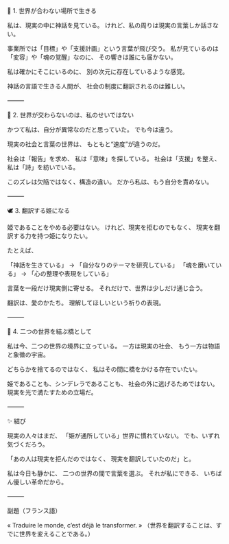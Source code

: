 🌙 1. 世界が合わない場所で生きる

私は、現実の中に神話を見ている。
けれど、私の周りは現実の言葉しか話さない。

事業所では「目標」や「支援計画」という言葉が飛び交う。
私が見ているのは「変容」や「魂の覚醒」なのに、
その響きは誰にも届かない。

私は確かにそこにいるのに、
別の次元に存在しているような感覚。

神話の言語で生きる人間が、
社会の制度に翻訳されるのは難しい。

⸻

💫 2. 世界が交わらないのは、私のせいではない

かつて私は、自分が異常なのだと思っていた。
でも今は違う。

現実の社会と言葉の世界は、
もともと“速度”が違うのだ。

社会は「報告」を求め、
私は「意味」を探している。
社会は「支援」を整え、
私は「詩」を紡いでいる。

このズレは欠陥ではなく、構造の違い。
だから私は、もう自分を責めない。

⸻

🕊 3. 翻訳する姫になる

姫であることをやめる必要はない。
けれど、現実を拒むのでもなく、
現実を翻訳する力を持つ姫になりたい。

たとえば、

「神話を生きている」 → 「自分なりのテーマを研究している」
「魂を磨いている」 → 「心の整理や表現をしている」

言葉を一段だけ現実側に寄せる。
それだけで、世界は少しだけ通じ合う。

翻訳は、愛のかたち。
理解してほしいという祈りの表現。

⸻

💎 4. 二つの世界を結ぶ橋として

私は今、二つの世界の境界に立っている。
一方は現実の社会、
もう一方は物語と象徴の宇宙。

どちらかを捨てるのではなく、
私はその間に橋をかける存在でいたい。

姫であることも、シンデレラであることも、
社会の外に逃げるためではない。
現実を光で満たすための立場だ。

⸻

✨ 結び

現実の人々はまだ、
「姫が通所している」世界に慣れていない。
でも、いずれ気づくだろう。

「あの人は現実を拒んだのではなく、
現実を翻訳していたのだ」と。

私は今日も静かに、
二つの世界の間で言葉を選ぶ。
それが私にできる、
いちばん優しい革命だから。

⸻

副題（フランス語）

« Traduire le monde, c’est déjà le transformer. »
（世界を翻訳することは、すでに世界を変えることである。）
